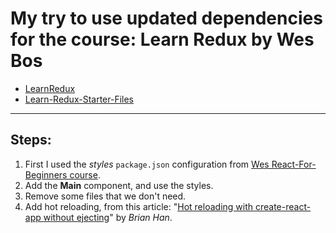 # My try to use updated dependencies for the course: Learn Redux by Wes Bos


- [LearnRedux](http://LearnRedux.com)
- [Learn-Redux-Starter-Files](https://github.com/wesbos/Learn-Redux-Starter-Files)

---

## Steps:

1. First I used the _styles_ `package.json` configuration from [Wes React-For-Beginners course](https://github.com/wesbos/React-For-Beginners-Starter-Files/blob/master/catch-of-the-day/package.json).
2. Add the **Main** component, and use the styles.
3. Remove some files that we don't need.
4. Add hot reloading, from this article: "[Hot reloading with create-react-app without ejecting](https://medium.com/@brianhan/hot-reloading-cra-without-eject-b54af352c642)" by _Brian Han_.